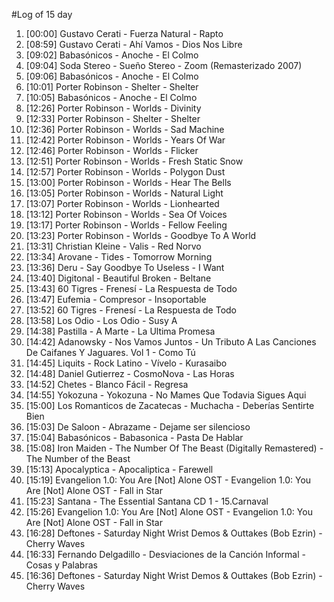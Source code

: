 #Log of 15 day

1. [00:00] Gustavo Cerati - Fuerza Natural - Rapto
1. [08:59] Gustavo Cerati - Ahí Vamos - Dios Nos Libre
1. [09:02] Babasónicos - Anoche - El Colmo
1. [09:04] Soda Stereo - Sueño Stereo - Zoom (Remasterizado 2007)
1. [09:06] Babasónicos - Anoche - El Colmo
1. [10:01] Porter Robinson - Shelter - Shelter
1. [10:05] Babasónicos - Anoche - El Colmo
1. [12:26] Porter Robinson - Worlds - Divinity
1. [12:33] Porter Robinson - Shelter - Shelter
1. [12:36] Porter Robinson - Worlds - Sad Machine
1. [12:42] Porter Robinson - Worlds - Years Of War
1. [12:46] Porter Robinson - Worlds - Flicker
1. [12:51] Porter Robinson - Worlds - Fresh Static Snow
1. [12:57] Porter Robinson - Worlds - Polygon Dust
1. [13:00] Porter Robinson - Worlds - Hear The Bells
1. [13:05] Porter Robinson - Worlds - Natural Light
1. [13:07] Porter Robinson - Worlds - Lionhearted
1. [13:12] Porter Robinson - Worlds - Sea Of Voices
1. [13:17] Porter Robinson - Worlds - Fellow Feeling
1. [13:23] Porter Robinson - Worlds - Goodbye To A World
1. [13:31] Christian Kleine - Valis - Red Norvo
1. [13:34] Arovane - Tides - Tomorrow Morning
1. [13:36] Deru - Say Goodbye To Useless - I Want
1. [13:40] Digitonal - Beautiful Broken - Beltane
1. [13:43] 60 Tigres - Frenesí - La Respuesta de Todo
1. [13:47] Eufemia - Compresor - Insoportable
1. [13:52] 60 Tigres - Frenesí - La Respuesta de Todo
1. [13:58] Los Odio - Los Odio - Susy A
1. [14:38] Pastilla - A Marte - La Ultima Promesa
1. [14:42] Adanowsky - Nos Vamos Juntos - Un Tributo A Las Canciones De Caifanes Y Jaguares. Vol 1 - Como Tú
1. [14:45] Liquits - Rock Latino - Vívelo - Kurasaibo
1. [14:48] Daniel Gutierrez - CosmoNova - Las Horas
1. [14:52] Chetes - Blanco Fácil - Regresa
1. [14:55] Yokozuna - Yokozuna - No Mames Que Todavia Sigues Aqui
1. [15:00] Los Romanticos de Zacatecas - Muchacha - Deberías Sentirte Bien
1. [15:03] De Saloon - Abrazame - Dejame ser silencioso
1. [15:04] Babasónicos - Babasonica - Pasta De Hablar
1. [15:08] Iron Maiden - The Number Of The Beast (Digitally Remastered) - The Number of the Beast
1. [15:13] Apocalyptica - Apocaliptica - Farewell
1. [15:19] Evangelion 1.0: You Are [Not] Alone OST - Evangelion 1.0: You Are [Not] Alone OST - Fall in Star
1. [15:23] Santana - The Essential Santana CD 1 - 15.Carnaval
1. [15:26] Evangelion 1.0: You Are [Not] Alone OST - Evangelion 1.0: You Are [Not] Alone OST - Fall in Star
1. [16:28] Deftones - Saturday Night Wrist Demos & Outtakes (Bob Ezrin) - Cherry Waves
1. [16:33] Fernando Delgadillo - Desviaciones de la Canción Informal - Cosas y Palabras
1. [16:36] Deftones - Saturday Night Wrist Demos & Outtakes (Bob Ezrin) - Cherry Waves
